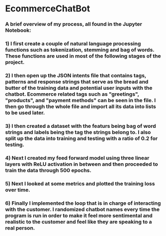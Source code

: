 # EcommerceChatBot

### A brief overview of my process, all found in the Jupyter Notebook:
### 1) I first create a couple of natural language processing functions such as tokenization, stemming and bag of words. These functions are used in most of the following stages of the project.

### 2) I then open up the JSON intents file that contains tags, patterns and response strings that serve as the bread and butter of the training data and potential user inputs with the chatbot. Ecommerce related tags such as "greetings", "products", and "payment methods" can be seen in the file. I then go through the whole file and import all its data into lists to be used later.

### 3) I then created a dataset with the featurs being bag of word strings and labels being the tag the strings belong to. I also split up the data into training and testing with a ratio of 0.2 for testing.

### 4) Next I created my feed forward model using three linear layers with ReLU activation in between and then proceeded to train the data through 500 epochs.

### 5) Next I looked at some metrics and plotted the training loss over time.

### 6) Finally I implemented the loop that is in charge of interacting with the customer. I randomized chatbot names every time the program is run in order to make it feel more sentimental and realistic to the customer and feel like they are speaking to a real person.
